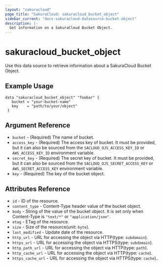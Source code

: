 ```yaml
---
layout: "sakuracloud"
page_title: "SakuraCloud: sakuracloud_bucket_object"
sidebar_current: "docs-sakuracloud-datasource-bucket-object"
description: |-
  Get information on a SakuraCloud Bucket Object.
---
```


# sakuracloud\_bucket\_object

Use this data source to retrieve information about a SakuraCloud Bucket Object.

## Example Usage

```hcl
data "sakuracloud_bucket_object" "foobar" {
   bucket = "your-bucket-name"
   key    = "path/to/your/object"
 }

```

## Argument Reference

* `bucket` - (Required) The name of bucket.
* `access_key` - (Required) The access key of bucket. It must be provided, but it can also be sourced from the `SACLOUD_OJS_ACCESS_KEY_ID` or `AWS_ACCESS_KEY_ID` environment variable.
* `secret_key` - (Required) The secret key of bucket. It must be provided, but it can also be sourced from the `SACLOUD_OJS_SECRET_ACCESS_KEY` or `AWS_SECRET_ACCESS_KEY` environment variable.
* `key` - (Required) The key of the bucket object.

## Attributes Reference

* `id` - ID of the resource.
* `content_type` - Content-Type header value of the bucket object.
* `body` - String of the value of the bucket object. It is set only when Content-Type is `"text/*"` or `"application/json"`.
* `etag` - ETag of the resource.
* `size` - Size of the resource(unit: `byte`).
* `last_modified` - Update date of the resource.
* `http_url` - URL for accessing the object via HTTP(type: `subdomain`).
* `https_url` - URL for accessing the object via HTTPS(type: `subdomain`).
* `http_path_url` - URL for accessing the object via HTTP(type: `path`).
* `http_cache_url` - URL for accessing the object via HTTP(type: `cache`).
* `https_cache_url` - URL for accessing the object via HTTPS(type: `cache`)..

